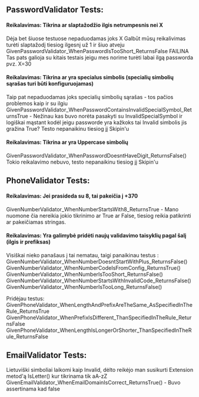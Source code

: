 ## PasswordValidator Tests:
#### Reikalavimas: Tikrina ar slaptažodžio ilgis netrumpesnis nei X
Dėja bet šiuose testuose nepaduodamas joks X
Galbūt mūsų reikalivimas turėti slaptažodį tiesiog ilgesnį už 1 ir šiuo atveju GivenPasswordValidator_WhenPasswordIsTooShort_ReturnsFalse FAILINA
Tas pats galioja su kitais testais jeigu mes norime turėti labai ilgą passworda pvz. X=30

#### Reikalavimas: Tikrina ar yra specialus simbolis (specialių simbolių sąrašas turi būti konfiguruojamas)
Taip pat nepaduodamas joks specialių simbolių sąrašas - tos pačios problemos kaip ir su ilgiu
GivenPasswordValidator_WhenPasswordContainsInvalidSpecialSymbol_ReturnsTrue - Nežinau kas buvo norėta pasakyti su InvalidSpecialSymbol ir logiškai mąstant kodėl jeigu passworde yra kažkoks tai Invalid simbolis jis gražina True? Testo nepanaikinu tiesiog jį Skipin'u

#### Reikalavimas: Tikrina ar yra Uppercase simbolių
GivenPasswordValidator_WhenPasswordDoesntHaveDigit_ReturnsFalse() Tokio reikalavimo nebuvo, testo nepanaikinu tiesiog jį Skipin'u

## PhoneValidator Tests:
#### Reikalavimas: Jei prasideda su 8, tai pakeičia į +370
GivenNumberValidator_WhenNumberStartsWith8_ReturnsTrue - Mano nuomone čia nereikia jokio tikrinimo ar True ar False, tiesiog reikia patikrinti ar pakeičiamas stringas.

#### Reikalavimas: Yra galimybė pridėti naujų validavimo taisyklių pagal šalį (ilgis ir prefiksas)
Visiškai nieko panašaus į tai nematau, taigi panaikinau testus :
GivenNumberValidator_WhenNumberDoesntStartWithPlus_ReturnsFalse()
GivenNumberValidator_WhenNumberCodeIsFromConfig_ReturnsTrue()
GivenNumberValidator_WhenNumberIsTooShort_ReturnsFalse()
GivenNumberValidator_WhenNumberStartsWithInvalidCode_ReturnsFalse()
GivenNumberValidator_WhenNumberIsTooLong_ReturnsFalse()

Pridėjau testus:
GivenPhoneValidator_WhenLengthAndPrefixAreTheSame_AsSpecifiedInTheRule_ReturnsTrue
GivenPhoneValidator_WhenPrefixIsDifferent_ThanSpecifiedInTheRule_ReturnsFalse
GivenPhoneValidator_WhenLengthIsLongerOrShorter_ThanSpecifiedInTheRule_ReturnsFalse

## EmailValidator Tests:
Lietuviški simboliai laikomi kaip Invalid, dėlto reikėjo man susikurti Extension metod'ą IsLetter() kur tikrinama tik aA-zZ
GivenEmailValidator_WhenEmailDomainIsCorrect_ReturnsTrue() - Buvo assertinama kad false